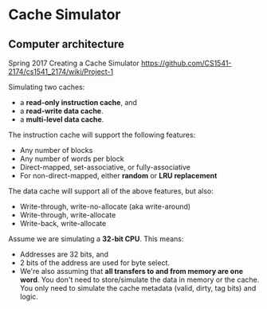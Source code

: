 # Cache Simulator
## Computer architecture 
Spring 2017 
Creating a Cache Simulator
https://github.com/CS1541-2174/cs1541_2174/wiki/Project-1

Simulating two caches:

- a **read-only instruction cache**, and
- a **read-write data cache**.
- a **multi-level data cache**.

The instruction cache will support the following features:

- Any number of blocks
- Any number of words per block
- Direct-mapped, set-associative, or fully-associative
- For non-direct-mapped, either **random** or **LRU replacement**

The data cache will support all of the above features, but also:

- Write-through, write-no-allocate (aka write-around)
- Write-through, write-allocate
- Write-back, write-allocate

Assume we are simulating a **32-bit CPU**. This means:

- Addresses are 32 bits, and
- 2 bits of the address are used for byte select.
- We're also assuming that **all transfers to and from memory are one word**.
You don't need to store/simulate the data in memory or the cache. You only need to simulate the cache metadata (valid, dirty, tag bits) and logic.
